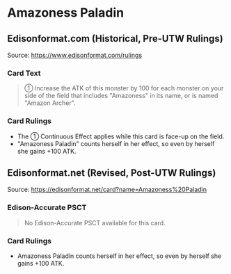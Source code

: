 # Amazoness Paladin

## Edisonformat.com (Historical, Pre-UTW Rulings)

Source: https://www.edisonformat.com/rulings

### Card Text

> ① Increase the ATK of this monster by 100 for each monster on your side of the field that includes "Amazoness" in its name, or is named "Amazon Archer".

### Card Rulings

*   The ① Continuous Effect applies while this card is face-up on the field.
*   "Amazoness Paladin" counts herself in her effect, so even by herself she gains +100 ATK.

## Edisonformat.net (Revised, Post-UTW Rulings)

Source: https://edisonformat.net/card?name=Amazoness%20Paladin

### Edison-Accurate PSCT

> No Edison-Accurate PSCT available for this card.

### Card Rulings

*   Amazoness Paladin counts herself in her effect, so even by herself she gains +100 ATK.
            